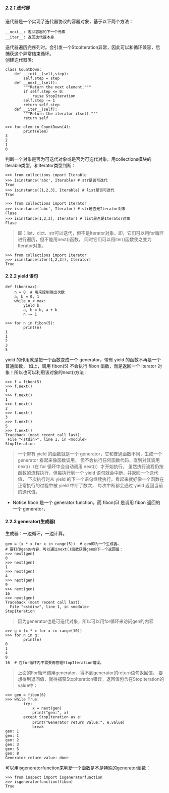 ##### 2.2.1 迭代器
迭代器是一个实现了迭代器协议的容器对象，基于以下两个方法：
```
__next__: 返回容器的下一个元素
__iter__: 返回迭代器本身
```
迭代器遍历完序列时。会引发一个StopIteration异常，因此可以和循环兼容，后捕获这个异常结束循环。   
创建迭代器类:
```
class CountDown:
    def __init__(self,step):
        self.step = step
    def __next__(self):
        """Return the next element."""
        if self.step <= 0:
            raise StopIteration
        self.step -= 1
        return self.step
    def __iter__(self):
        """Return the iterator itself."""
        return self
```
```
>>> for elem in CountDown(4):
        print(elem)
3
2
1
0      
```
判断一个对象是否为可迭代对象或是否为可迭代对象，用collections模块的Iterable类型，和Iterator类型判断：
```
>>> from collections import Iterable
>>> isinstance('abc', Iterable) # str是否可迭代
True
>>> isinstance([1,2,3], Iterable) # list是否可迭代
True

>>> from collections import Iterator
>>> isinstance('abc', Iterator) # str是否是Iterator对象
Flase
>>> isinstance(1,2,3], Iterator) # list是否是Iterator对象
Flase
```
>即：list、dict、str可以迭代，但不是Iterator对象，即，它们可以用for循环进行遍历，但不能用next()函数，
同时它们可以用iter()函数使之变为Iterator对象。
```
>>> from collections import Iterator
>>> isinstance(iter(1,2,3]), Iterator)
True
```


#### 2.2.2 yield 语句
```
def fibon(max):
    n = 0  # 用来控制输出次数
    a, b = 0, 1
    while n < max:
        yield b
        a, b = b, a + b
        n += 1

>>> for n in fibon(5):
        print(n)
1
1
2
3
5
```
yield 的作用就是把一个函数变成一个 generator，带有 yield 的函数不再是一个普通函数，
如上，调用 fibon(5) 不会执行 fibon 函数，而是返回一个 iterator 对象！所以也可以利用该对象的next()方法：
```
>>> f = fibon(5)
>>> f.next() 
1 
>>> f.next() 
1 
>>> f.next() 
2 
>>> f.next() 
3 
>>> f.next() 
5 
>>> f.next() 
Traceback (most recent call last): 
 File "<stdin>", line 1, in <module> 
StopIteration
```
>一个带有 yield 的函数就是一个 generator，它和普通函数不同，生成一个 generator 看起来像函数调用，
但不会执行任何函数代码，直到对其调用 next()（在 for 循环中会自动调用 next()）才开始执行。
虽然执行流程仍按函数的流程执行，但每执行到一个 yield 语句就会中断，并返回一个迭代值，
下次执行时从 yield 的下一个语句继续执行。看起来就好像一个函数在正常执行的过程中被 yield 中断了数次，
每次中断都会通过 yield 返回当前的迭代值。
* Notice:fibon 是一个 generator function，而 fibon(5) 是调用 fibon 返回的一个 generator，

#### 2.2.3 generator(生成器)
生成器：一边循环，一边计算。
```
gen = (x * x for x in range(5))  # gen即为一个生成器。
# 要打印gen的内容，可以通过next()函数获得gen的下一个返回值：
>>> next(gen)
0
>>> next(gen)
1
>>> next(gen)
4
>>> next(gen)
9
>>> next(gen)
16
>>> next(gen)
Traceback (most recent call last):
  File "<stdin>", line 1, in <module>
StopIteration
```
>因为generator也是可迭代对象，所以可以用for循环来访问gen的内容
```
>>> g = (x * x for x in range(10))
>>> for n in g:
        print(n)
0
1
4
9
16  # 在for循环内不需要再管理StopIteration错误。
```
> 上面的For循环调用generator，得不到generator的return语句返回值。
要想得到返回值，就得捕获StopIteration错误，返回值包含在StopIteration的value中：
```
>>> gen = fibon(6)
>>> while True:
        try:
            x = next(gen)
            print("gen:", x)
        except StopIteration as e:
            print("Generator return Value:", e.value）
            break
gen: 1
gen: 1
gen: 2
gen: 3
gen: 5
gen: 8
Generator return value: done            
```


可以用isgeneratorfunction来判断一个函数是不是特殊的generator函数：
```
>>> from inspect import isgeneratorfunction
>>> isgeneratorfunction(fibon)
True
```


